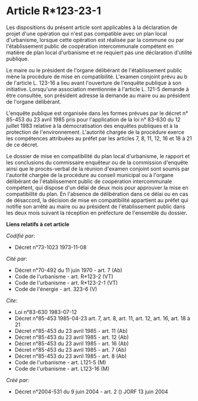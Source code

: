 # Article R*123-23-1

Les dispositions du présent article sont applicables à la déclaration de projet d'une opération qui n'est pas compatible avec
un plan local d'urbanisme, lorsque cette opération est réalisée par la commune ou par l'établissement public de coopération
intercommunale compétent en matière de plan local d'urbanisme et ne requiert pas une déclaration d'utilité publique.

Le maire ou le président de l'organe délibérant de l'établissement public mène la procédure de mise en compatibilité.
L'examen conjoint prévu au b de l'article L. 123-16 a lieu avant l'ouverture de l'enquête publique à son initiative.
Lorsqu'une association mentionnée à l'article L. 121-5 demande à être consultée, son président adresse la demande au maire ou
au président de l'organe délibérant.

L'enquête publique est organisée dans les formes prévues par le décret n° 85-453 du 23 avril 1985 pris pour l'application de
la loi n° 83-630 du 12 juillet 1983 relative à la démocratisation des enquêtes publiques et à la protection de
l'environnement. L'autorité chargée de la procédure exerce les compétences attribuées au préfet par les articles 7, 8, 11,
12, 16 et 18 à 21 de ce décret.

Le dossier de mise en compatibilité du plan local d'urbanisme, le rapport et les conclusions du commissaire enquêteur ou de
la commission d'enquête ainsi que le procès-verbal de la réunion d'examen conjoint sont soumis par l'autorité chargée de la
procédure au conseil municipal ou à l'organe délibérant de l'établissement public de coopération intercommunale compétent,
qui dispose d'un délai de deux mois pour approuver la mise en compatibilité du plan. En l'absence de délibération dans ce
délai ou en cas de désaccord, la décision de mise en compatibilité appartient au préfet qui notifie son arrêté au maire ou au
président de l'établissement public dans les deux mois suivant la réception en préfecture de l'ensemble du dossier.

**Liens relatifs à cet article**

_Codifié par_:

  - Décret n°73-1023 1973-11-08

_Cité par_:

  - Décret n°70-492 du 11 juin 1970 - art. 7 (Ab)
  - Code de l'urbanisme - art. R*123-2 (VT)
  - Code de l'urbanisme - art. R*123-2-1 (VT)
  - Code de l'énergie - art. 323-6 (V)

_Cite_:

  - Loi n°83-630 1983-07-12
  - Décret n°85-453 1985-04-23 art. 7, art. 8, art. 11, art. 12, art. 16, art. 18 à 21
  - Décret n°85-453 du 23 avril 1985 - art. 11 (Ab)
  - Décret n°85-453 du 23 avril 1985 - art. 12 (Ab)
  - Décret n°85-453 du 23 avril 1985 - art. 16 (Ab)
  - Décret n°85-453 du 23 avril 1985 - art. 7 (Ab)
  - Décret n°85-453 du 23 avril 1985 - art. 8 (Ab)
  - Code de l'urbanisme - art. L121-5 (M)
  - Code de l'urbanisme - art. L123-16 (M)

_Créé par_:

  - Décret n°2004-531 du 9 juin 2004 - art. 2 () JORF 13 juin 2004
